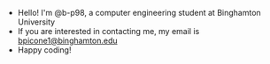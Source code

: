 - Hello! I'm @b-p98, a computer engineering student at Binghamton University
- If you are interested in contacting me, my email is bpicone1@binghamton.edu 
- Happy coding!
